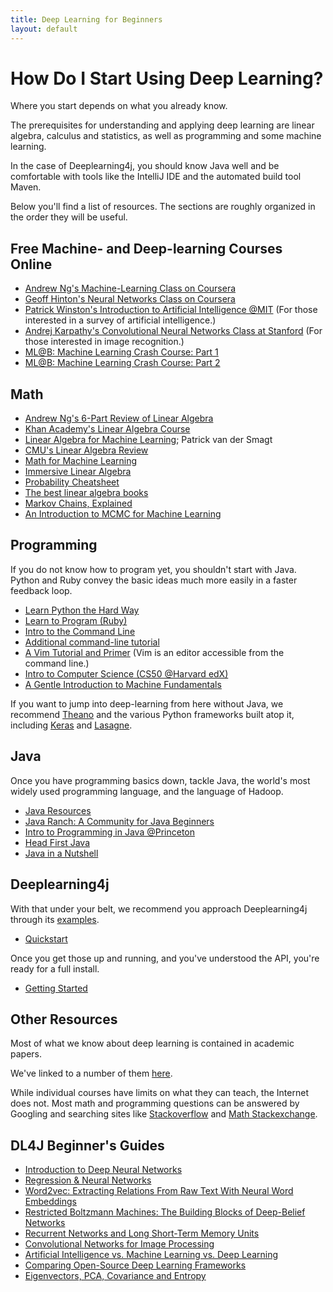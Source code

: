 ```yaml
---
title: Deep Learning for Beginners
layout: default
---
```


# How Do I Start Using Deep Learning?

Where you start depends on what you already know. 

The prerequisites for understanding and applying deep learning are linear algebra, calculus and statistics, as well as programming and some machine learning. 

In the case of Deeplearning4j, you should know Java well and be comfortable with tools like the IntelliJ IDE and the automated build tool Maven. 

Below you'll find a list of resources. The sections are roughly organized in the order they will be useful. 

## Free Machine- and Deep-learning Courses Online

* [Andrew Ng's Machine-Learning Class on Coursera](https://www.coursera.org/learn/machine-learning/home/info) 
* [Geoff Hinton's Neural Networks Class on Coursera](http://class.coursera.org/neuralnets-2012-001/lecture) 
* [Patrick Winston's Introduction to Artificial Intelligence @MIT](http://ocw.mit.edu/courses/electrical-engineering-and-computer-science/6-034-artificial-intelligence-fall-2010/) (For those interested in a survey of artificial intelligence.)
* [Andrej Karpathy's Convolutional Neural Networks Class at Stanford](http://cs231n.github.io) (For those interested in image recognition.)
* [ML@B: Machine Learning Crash Course: Part 1](https://ml.berkeley.edu/blog/2016/11/06/tutorial-1/)
* [ML@B: Machine Learning Crash Course: Part 2](https://ml.berkeley.edu/blog/2016/12/24/tutorial-2/)

## Math

* [Andrew Ng's 6-Part Review of Linear Algebra](https://www.youtube.com/playlist?list=PLnnr1O8OWc6boN4WHeuisJWmeQHH9D_Vg)
* [Khan Academy's Linear Algebra Course](https://www.khanacademy.org/math/linear-algebra)
* [Linear Algebra for Machine Learning](https://www.youtube.com/watch?v=ZumgfOei0Ak); Patrick van der Smagt
* [CMU's Linear Algebra Review](http://www.cs.cmu.edu/~zkolter/course/linalg/outline.html)
* [Math for Machine Learning](https://www.umiacs.umd.edu/~hal/courses/2013S_ML/math4ml.pdf)
* [Immersive Linear Algebra](http://immersivemath.com/ila/learnmore.html)
* [Probability Cheatsheet](https://static1.squarespace.com/static/54bf3241e4b0f0d81bf7ff36/t/55e9494fe4b011aed10e48e5/1441352015658/probability_cheatsheet.pdf)
* [The best linear algebra books](https://begriffs.com/posts/2016-07-24-best-linear-algebra-books.html)
* [Markov Chains, Explained](http://setosa.io/ev/markov-chains/)
* [An Introduction to MCMC for Machine Learning](http://citeseerx.ist.psu.edu/viewdoc/download?doi=10.1.1.13.7133&rep=rep1&type=pdf)

## Programming

If you do not know how to program yet, you shouldn't start with Java. Python and Ruby convey the basic ideas much more easily in a faster feedback loop. 

* [Learn Python the Hard Way](http://learnpythonthehardway.org/)
* [Learn to Program (Ruby)](https://pine.fm/LearnToProgram/)
* [Intro to the Command Line](http://cli.learncodethehardway.org/book/)
* [Additional command-line tutorial](http://www.learnenough.com/command-line)
* [A Vim Tutorial and Primer](https://danielmiessler.com/study/vim/) (Vim is an editor accessible from the command line.)
* [Intro to Computer Science (CS50 @Harvard edX)](https://www.edx.org/course/introduction-computer-science-harvardx-cs50x)
* [A Gentle Introduction to Machine Fundamentals](https://marijnhaverbeke.nl/turtle/)

If you want to jump into deep-learning from here without Java, we recommend [Theano](http://deeplearning.net/) and the various Python frameworks built atop it, including [Keras](https://github.com/fchollet/keras) and [Lasagne](https://github.com/Lasagne/Lasagne).

## Java

Once you have programming basics down, tackle Java, the world's most widely used programming language, and the language of Hadoop. 

* [Java Resources](http://wiht.link/java-resources)
* [Java Ranch: A Community for Java Beginners](http://javaranch.com/)
* [Intro to Programming in Java @Princeton](http://introcs.cs.princeton.edu/java/home/)
* [Head First Java](http://www.amazon.com/gp/product/0596009208)
* [Java in a Nutshell](http://www.amazon.com/gp/product/1449370829)

## Deeplearning4j

With that under your belt, we recommend you approach Deeplearning4j through its [examples](https://github.com/deeplearning4j/dl4j-examples). 

* [Quickstart](./quickstart.html)

Once you get those up and running, and you've understood the API, you're ready for a full install.

* [Getting Started](./gettingstarted)

## Other Resources

Most of what we know about deep learning is contained in academic papers.

We've linked to a number of them [here](./deeplearningpapers). 

While individual courses have limits on what they can teach, the Internet does not. Most math and programming questions can be answered by Googling and searching sites like [Stackoverflow](http://stackoverflow.com) and [Math Stackexchange](https://math.stackexchange.com/).

## DL4J Beginner's Guides

* [Introduction to Deep Neural Networks](./neuralnet-overview)
* [Regression & Neural Networks](./linear-regression)
* [Word2vec: Extracting Relations From Raw Text With Neural Word Embeddings](./word2vec)
* [Restricted Boltzmann Machines: The Building Blocks of Deep-Belief Networks](./restrictedboltzmannmachine)
* [Recurrent Networks and Long Short-Term Memory Units](./lstm)
* [Convolutional Networks for Image Processing](./convolutionalnets)
* [Artificial Intelligence vs. Machine Learning vs. Deep Learning](./ai-machinelearning-deeplearning)
* [Comparing Open-Source Deep Learning Frameworks](./compare-dl4j-torch7-pylearn)
* [Eigenvectors, PCA, Covariance and Entropy](/eigenvector)
